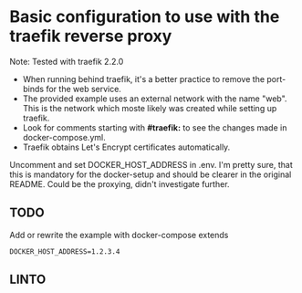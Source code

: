 # Basic configuration to use with the traefik reverse proxy

Note: Tested with traefik 2.2.0

- When running behind traefik, it's a better practice to remove the port-binds for the web service.
- The provided example uses an external network with the name "web". This is the network which moste likely was created while setting up traefik.
- Look for comments starting with **#traefik:** to see the changes made in docker-compose.yml.
- Traefik obtains Let's Encrypt certificates automatically.

Uncomment and set DOCKER_HOST_ADDRESS in .env. I'm pretty sure, that this is mandatory for the docker-setup and should be clearer in the original README. Could be the proxying, didn't investigate further.

## TODO

Add or rewrite the example with docker-compose extends

````env
DOCKER_HOST_ADDRESS=1.2.3.4
````

## LINTO
